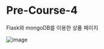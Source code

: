 # Pre-Course-4
Flask와 mongoDB를 이용한 상품 페이지

![image](https://user-images.githubusercontent.com/82028756/132708350-3a9585f5-d218-4205-9f08-636f6e1f5f86.png)
